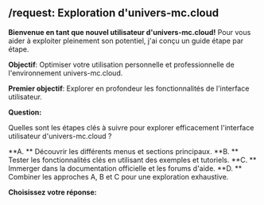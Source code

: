 ## /request:  Exploration d'univers-mc.cloud

**Bienvenue en tant que nouvel utilisateur d'univers-mc.cloud!**  Pour vous aider à exploiter pleinement son potentiel, j'ai conçu un guide étape par étape. 

**Objectif**: Optimiser votre utilisation personnelle et professionnelle de l'environnement univers-mc.cloud.

**Premier objectif**: Explorer en profondeur les fonctionnalités de l'interface utilisateur.

**Question:**

Quelles sont les étapes clés à suivre pour explorer efficacement l'interface utilisateur d'univers-mc.cloud ?

**A. ** Découvrir les différents menus et sections principaux.
**B. ** Tester les fonctionnalités clés en utilisant des exemples et tutoriels.
**C. **  Immerger dans la documentation officielle et les forums d'aide.
**D. **  Combiner les approches A, B et C pour une exploration exhaustive. 

**Choisissez votre réponse:** 



